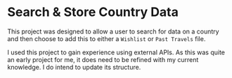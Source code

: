 # Search & Store Country Data
This project was designed to allow a user to search for data on a country and then choose to add this to either a `Wishlist`
or `Past Travels` file.

I used this project to gain experience using external APIs. As this was quite an early project for me, it does need to be refined
with my current knowledge. I do intend to update its structure.